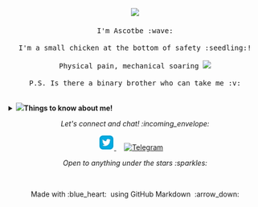 <p align="center">
  <img src="https://media.giphy.com/media/MeJgB3yMMwIaHmKD4z/giphy.gif" width="30%">
  <br><br>
  <samp>
    I'm Ascotbe :wave:
    <br><br>
    I'm a small chicken at the bottom of safety :seedling:!
    <br><br>
    Physical pain, mechanical soaring <img src="https://media.giphy.com/media/12oufCB0MyZ1Go/giphy.gif" width="50">
    <br><br>
    P.S. Is there a binary brother who can take me :v:
  </samp>
</p>

<br>

<details>
  <summary> <b>  <img src="https://media.giphy.com/media/VgCDAzcKvsR6OM0uWg/giphy.gif" width="50">Things to know about me! </b></summary>


  <br>

  [![Github Stats By Anurag](https://github-readme-stats.vercel.app/api?username=ascotbe&show_icons=true&title_color=fff&icon_color=79ff97&text_color=9f9f9f&bg_color=151515)](https://github.com/ascotbe/)

---

</p>

### - 👨‍💻I'm currently...

- 🌻Improving my C++ Programming level.
- 🦚Research binary related vulnerabilities.
- 🌴Research malicious virus related technologies.
- 🌱Learn Windows and Linux kernel related content.

---

</details>

<p align="center"> 
  <i> Let's connect and chat! :incoming_envelope: </i>
</p>
<p align="center">
  <a href="https://twitter.com/asc0t6e"><img src="https://github.com/Ascotbe/Ascotbe/blob/master/MySvgs/twitter.svg" width="30px" alt="Twitter">     </a> &nbsp; &nbsp;
  <a href="https://t.me/ascotbe"><img src="https://github.com/Quadrified/Quadrified/blob/master/MySvgs/telegram.svg" width="30px" alt="Telegram"></a> &nbsp; &nbsp;
</p>


<p align="center">
  <i> Open to anything under the stars :sparkles: </i>
</p>

<br>

<p align="center">
  Made with :blue_heart: &nbsp;using GitHub Markdown &nbsp;:arrow_down:
</p>

